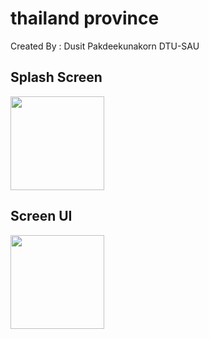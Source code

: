 # thailand province

Created By : Dusit Pakdeekunakorn DTU-SAU

## Splash Screen
<image src="https://github.com/Dusit65/dti_like_project/blob/main/Screenshot_20240514_201235.jpg" width="150px">

## Screen UI

<!--[screenshot-1707380521215](https://github.com/Dusit65/dti_like_project/assets/113957255/b2975bc8-7865-4b20-9f77-01fab565463d)-->
<image src="https://github.com/Dusit65/dti_like_project/assets/113957255/b2975bc8-7865-4b20-9f77-01fab565463d" width="150px">
